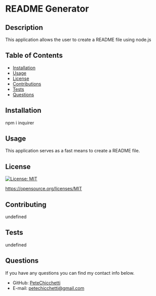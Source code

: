 # README Generator
          
  ## Description

  This application allows the user to create a README file using node.js
          
  ## Table of Contents

  * [Installation](#installation)
  * [Usage](#usage)
  * [License](#license)
  * [Contributions](#contributions)
  * [Tests](#tests)
  * [Questions](#questions)
          
  ## Installation

  npm i inquirer
          
  ## Usage

  This application serves as a fast means to create a README file.
          
  ## License

  
  [![License: MIT](https://img.shields.io/badge/License-MIT-yellow.svg)](https://opensource.org/licenses/MIT)
  
  https://opensource.org/licenses/MIT 
    
          
  ## Contributing

  undefined
          
  ## Tests

  undefined
          
  ## Questions
  If you have any questions you can find my contact info below.
  * GitHub: [PeteChicchetti](https://github.com/PeteChicchetti)
  * E-mail: petechicchetti@gmail.com
  